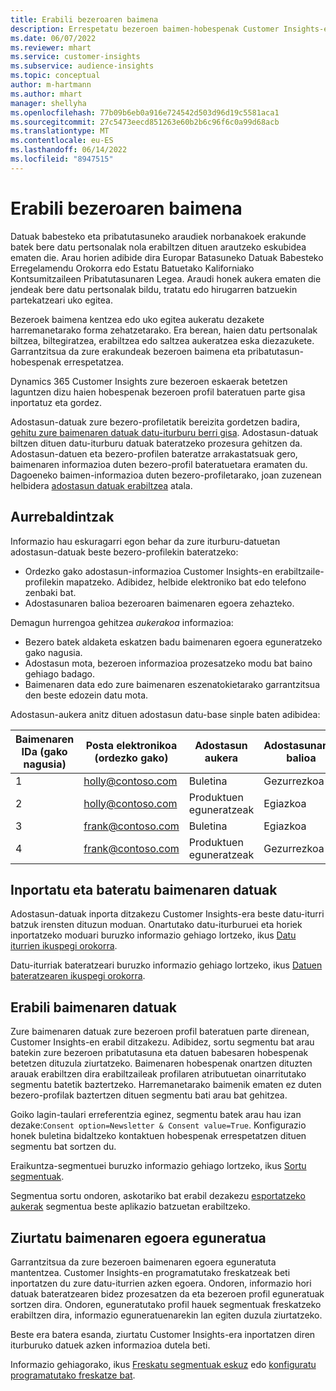 ```yaml
---
title: Erabili bezeroaren baimena
description: Errespetatu bezeroen baimen-hobespenak Customer Insights-en, baimenaren datuak inportatuz.
ms.date: 06/07/2022
ms.reviewer: mhart
ms.service: customer-insights
ms.subservice: audience-insights
ms.topic: conceptual
author: m-hartmann
ms.author: mhart
manager: shellyha
ms.openlocfilehash: 77b09b6eb0a916e724542d503d96d19c5581aca1
ms.sourcegitcommit: 27c5473eecd851263e60b2b6c96f6c0a99d68acb
ms.translationtype: MT
ms.contentlocale: eu-ES
ms.lasthandoff: 06/14/2022
ms.locfileid: "8947515"
---
```

# <a name="use-customer-consent"></a>Erabili bezeroaren baimena

Datuak babesteko eta pribatutasuneko araudiek norbanakoek erakunde batek bere datu pertsonalak nola erabiltzen dituen arautzeko eskubidea ematen die. Arau horien adibide dira Europar Batasuneko Datuak Babesteko Erregelamendu Orokorra edo Estatu Batuetako Kaliforniako Kontsumitzaileen Pribatutasunaren Legea. Araudi honek aukera ematen die jendeak bere datu pertsonalak bildu, tratatu edo hirugarren batzuekin partekatzeari uko egitea.  

Bezeroek baimena kentzea edo uko egitea aukeratu dezakete harremanetarako forma zehatzetarako. Era berean, haien datu pertsonalak biltzea, biltegiratzea, erabiltzea edo saltzea aukeratzea eska diezazukete. Garrantzitsua da zure erakundeak bezeroen baimena eta pribatutasun-hobespenak errespetatzea.  

Dynamics 365 Customer Insights zure bezeroen eskaerak betetzen laguntzen dizu haien hobespenak bezeroen profil bateratuen parte gisa inportatuz eta gordez.

Adostasun-datuak zure bezero-profiletatik bereizita gordetzen badira, [gehitu zure baimenaren datuak datu-iturburu berri gisa](#import-and-unify-consent-data). Adostasun-datuak biltzen dituen datu-iturburu datuak bateratzeko prozesura gehitzen da. Adostasun-datuen eta bezero-profilen bateratze arrakastatsuak gero, baimenaren informazioa duten bezero-profil bateratuetara eramaten du. Dagoeneko baimen-informazioa duten bezero-profiletarako, joan zuzenean helbidera [adostasun datuak erabiltzea](#use-consent-data) atala.

## <a name="prerequisites"></a>Aurrebaldintzak

Informazio hau eskuragarri egon behar da zure iturburu-datuetan adostasun-datuak beste bezero-profilekin bateratzeko:

- Ordezko gako adostasun-informazioa Customer Insights-en erabiltzaile-profilekin mapatzeko. Adibidez, helbide elektroniko bat edo telefono zenbaki bat.
- Adostasunaren balioa bezeroaren baimenaren egoera zehazteko.

Demagun hurrengoa gehitzea *aukerakoa* informazioa:

- Bezero batek aldaketa eskatzen badu baimenaren egoera eguneratzeko gako nagusia.
- Adostasun mota, bezeroen informazioa prozesatzeko modu bat baino gehiago badago.
- Baimenaren data edo zure baimenaren eszenatokietarako garrantzitsua den beste edozein datu mota.

Adostasun-aukera anitz dituen adostasun datu-base sinple baten adibidea:

|Baimenaren IDa (gako nagusia)   |Posta elektronikoa (ordezko gako)  |Adostasun aukera  |Adostasunaren balioa  |
|---------|---------|---------|---------|
|1    |  holly@contoso.com       |  Buletina       |  Gezurrezkoa       |
|2    |  holly@contoso.com       |  Produktuen eguneratzeak       |  Egiazkoa       |
|3    |  frank@contoso.com       |  Buletina       | Egiazkoa        |
|4    |  frank@contoso.com       |  Produktuen eguneratzeak       |  Gezurrezkoa       |

## <a name="import-and-unify-consent-data"></a>Inportatu eta bateratu baimenaren datuak

Adostasun-datuak inporta ditzakezu Customer Insights-era beste datu-iturri batzuk irensten dituzun moduan. Onartutako datu-iturburuei eta horiek inportatzeko moduari buruzko informazio gehiago lortzeko, ikus [Datu iturrien ikuspegi orokorra](data-sources.md).

Datu-iturriak bateratzeari buruzko informazio gehiago lortzeko, ikus [Datuen bateratzearen ikuspegi orokorra](data-unification.md).

## <a name="use-consent-data"></a>Erabili baimenaren datuak

Zure baimenaren datuak zure bezeroen profil bateratuen parte direnean, Customer Insights-en erabil ditzakezu. Adibidez, sortu segmentu bat arau batekin zure bezeroen pribatutasuna eta datuen babesaren hobespenak betetzen dituzula ziurtatzeko. Baimenaren hobespenak onartzen dituzten arauak erabiltzen dira erabiltzaileak profilaren atributuetan oinarritutako segmentu batetik baztertzeko. Harremanetarako baimenik ematen ez duten bezero-profilak baztertzen dituen segmentu bati arau bat gehitzea.

Goiko lagin-taulari erreferentzia eginez, segmentu batek arau hau izan dezake:`Consent option=Newsletter & Consent value=True`. Konfigurazio honek buletina bidaltzeko kontaktuen hobespenak errespetatzen dituen segmentu bat sortzen du.

Eraikuntza-segmentuei buruzko informazio gehiago lortzeko, ikus [Sortu segmentuak](segment-builder.md).

Segmentua sortu ondoren, askotariko bat erabil dezakezu [esportatzeko aukerak](export-destinations.md) segmentua beste aplikazio batzuetan erabiltzeko.

## <a name="ensure-updated-consent-status"></a>Ziurtatu baimenaren egoera eguneratua

Garrantzitsua da zure bezeroen baimenaren egoera eguneratuta mantentzea. Customer Insights-en programatutako freskatzeak beti inportatzen du zure datu-iturrien azken egoera. Ondoren, informazio hori datuak bateratzearen bidez prozesatzen da eta bezeroen profil eguneratuak sortzen dira. Ondoren, eguneratutako profil hauek segmentuak freskatzeko erabiltzen dira, informazio eguneratuenarekin lan egiten duzula ziurtatzeko.

Beste era batera esanda, ziurtatu Customer Insights-era inportatzen diren iturburuko datuek azken informazioa dutela beti.

Informazio gehiagorako, ikus [Freskatu segmentuak eskuz](segments.md#refresh-segments) edo [konfiguratu programatutako freskatze bat](system.md#schedule-tab).
